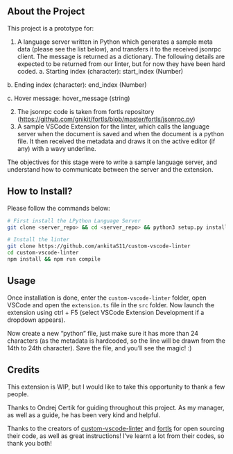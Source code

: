 ## About the Project

This project is a prototype for:

1. A language server written in Python which generates a sample meta data (please see the list below), and transfers it to the received jsonrpc client. The message is returned as a dictionary. The following details are expected to be returned from our linter, but for now they have been hard coded.
  a. Starting index (character): start_index (Number)
  
  b. Ending index (character): end_index (Number)
  
  c. Hover message: hover_message (string)

2. The jsonrpc code is taken from fortls repository (https://github.com/gnikit/fortls/blob/master/fortls/jsonrpc.py)
3. A sample VSCode Extension for the linter, which calls the language server when the document is saved and when the document is a python file. It then received the metadata and draws it on the active editor (if any) with a wavy underline.

The objectives for this stage were to write a sample language server, and understand how to communicate between the server and the extension.

## How to Install?

Please follow the commands below:

```bash
# First install the LPython Language Server
git clone <server_repo> && cd <server_repo> && python3 setup.py install

# Install the linter
git clone https://github.com/ankitaS11/custom-vscode-linter
cd custom-vscode-linter
npm install && npm run compile
```

## Usage

Once installation is done, enter the `custom-vscode-linter` folder, open VSCode and open the `extension.ts` file in the `src` folder. Now launch the extension using ctrl + F5 (select VSCode Extension Development if a dropdown appears).

Now create a new “python” file, just make sure it has more than 24 characters (as the metadata is hardcoded, so the line will be drawn from the 14th to 24th character). Save the file, and you’ll see the magic! :)

## Credits

This extension is WIP, but I would like to take this opportunity to thank a few people.

Thanks to Ondrej Certik for guiding throughout this project. As my manager, as well as a guide, he has been very kind and helpful.

Thanks to the creators of [custom-vscode-linter](https://github.com/hchiam/custom-vscode-linter) and [fortls](https://github.com/gnikit/fortls/tree/master/fortls) for open sourcing their code, as well as great instructions! I’ve learnt a lot from their codes, so thank you both!


